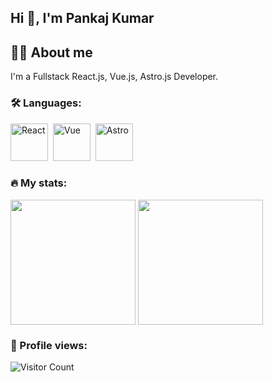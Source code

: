 ## Hi :wave:, I'm Pankaj Kumar

## :man_technologist: About me
I'm a Fullstack React.js, Vue.js, Astro.js Developer. 

### :hammer_and_wrench: Languages:
<div>
  <img src="https://cdn.jsdelivr.net/gh/devicons/devicon@latest/icons/react/react-original.svg" title="React" alt="React" width="60" height="60"/>&nbsp;
  <img src="https://cdn.jsdelivr.net/gh/devicons/devicon@latest/icons/vuejs/vuejs-original.svg" title="Vue" alt="Vue" width="60" height="60"/>&nbsp;
  <img src="https://cdn.jsdelivr.net/gh/devicons/devicon@latest/icons/astro/astro-original.svg" title="Astro" alt="Astro" width="60" height="60"/>&nbsp;
</div>

### :fire: My stats:
<div>
  <img height=200 align="center" src="https://github-readme-stats.vercel.app/api?username=pedropankaj" />
  <img height=200 align="center" src="https://github-readme-stats.vercel.app/api/top-langs?username=pedropankaj&layout=compact&langs_count=8&card_width=300" />
</div>

### :bust_in_silhouette: Profile views:
![Visitor Count](https://komarev.com/ghpvc/?username=pedropankaj&color=blue)
